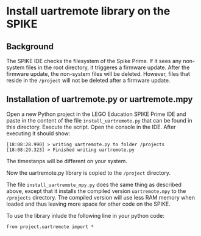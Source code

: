 # Install uartremote library on the SPIKE
## Background
The SPIKE IDE checks the filesystem of the Spike Prime. If it sees any non-system files in the root directory, it triggeres a firmware update. After the firmware update, the non-system files will be deleted. However, files that reside in the `/project`  will not be deleted after a firmware update.
## Installation of uartremote.py or uartremote.mpy
Open a new Python project in the LEGO Education SPIKE Prime IDE and paste in the content of the file `install_uartremote.py` that can be found in this directory. Execute the script. Open the console in the IDE. After executing it should show:

```
[18:08:28.990] > writing uartremote.py to folder /projects
[18:08:29.323] > Finished writing uartremote.py
```

The timestanps will be different on your system.

Now the uartremote.py library is copied to the `/project` directory.

The file `install_uartremote_mpy.py` does the same thing as described above, except that it installs the compiled version `uartremote.mpy` to the `/projects` directory. The compiled version will use less RAM memory when loaded and thus leaving more space for other code on the SPIKE.

 To use the library inlude the following line in your python code:

```from project.uartremote import *```
